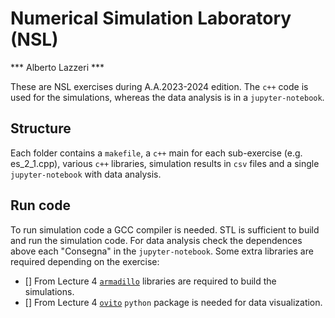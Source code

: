 # Numerical Simulation Laboratory (NSL)

*** Alberto Lazzeri ***

These are NSL exercises during A.A.2023-2024 edition. The `c++` code is used for the simulations, whereas the data analysis is in a `jupyter-notebook`.

## Structure
Each folder contains a `makefile`, a `c++` main for each sub-exercise (e.g. es_2_1.cpp), various `c++` libraries, simulation results in `csv` files and a single `jupyter-notebook` with data analysis.

## Run code
To run simulation code a GCC compiler is needed. STL is sufficient to build and run the simulation code. For data analysis check the dependences above each "Consegna" in the `jupyter-notebook`.
Some extra libraries are required depending on the exercise:
- [] From Lecture 4 [`armadillo`](https://arma.sourceforge.net/) libraries are required to build the simulations.
- [] From Lecture 4 [`ovito`](https://www.ovito.org/) `python` package is needed for data visualization.